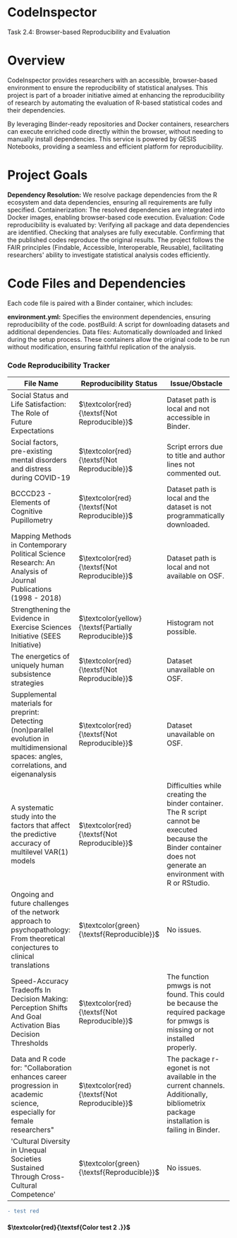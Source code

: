 # CodeInspector
Task 2.4: Browser-based Reproducibility and Evaluation

# Overview
CodeInspector provides researchers with an accessible, browser-based environment to ensure the reproducibility of statistical analyses. This project is part of a broader initiative aimed at enhancing the reproducibility of research by automating the evaluation of R-based statistical codes and their dependencies.

By leveraging Binder-ready repositories and Docker containers, researchers can execute enriched code directly within the browser, without needing to manually install dependencies. This service is powered by GESIS Notebooks, providing a seamless and efficient platform for reproducibility.

# Project Goals
**Dependency Resolution:** We resolve package dependencies from the R ecosystem and data dependencies, ensuring all requirements are fully specified.
Containerization: The resolved dependencies are integrated into Docker images, enabling browser-based code execution.
Evaluation: Code reproducibility is evaluated by:
Verifying all package and data dependencies are identified.
Checking that analyses are fully executable.
Confirming that the published codes reproduce the original results.
The project follows the FAIR principles (Findable, Accessible, Interoperable, Reusable), facilitating researchers' ability to investigate statistical analysis codes efficiently.

# Code Files and Dependencies
Each code file is paired with a Binder container, which includes:

**environment.yml:** Specifies the environment dependencies, ensuring reproducibility of the code.
postBuild: A script for downloading datasets and additional dependencies.
Data files: Automatically downloaded and linked during the setup process.
These containers allow the original code to be run without modification, ensuring faithful replication of the analysis.

### Code Reproducibility Tracker

| **File Name**                           | **Reproducibility Status** | **Issue/Obstacle**                                                                                                             |
|-----------------------------------------|----------------------------|--------------------------------------------------------------------------------------------------------------------------------|
| Social Status and Life Satisfaction: The Role of Future Expectations  | $\textcolor{red}{\textsf{Not Reproducible}}$  | Dataset path is local and not accessible in Binder.                                                                                                              |
| Social factors, pre-existing mental disorders and distress during COVID-19  | $\textcolor{red}{\textsf{Not Reproducible}}$  | Script errors due to title and author lines not commented out.                                                                                          |
| BCCCD23 - Elements of Cognitive Pupillometry  | $\textcolor{red}{\textsf{Not Reproducible}}$             | Dataset path is local and the dataset is not programmatically downloaded.                                                                                                      |
| Mapping Methods in Contemporary Political Science Research: An Analysis of Journal Publications (1998 - 2018) | $\textcolor{red}{\textsf{Not Reproducible}}$             | Dataset path is local and not available on OSF.                                                        |
| Strengthening the Evidence in Exercise Sciences Initiative (SEES Initiative) | $\textcolor{yellow}{\textsf{Partially Reproducible}}$   | Histogram not possible.                                                                                                                           |
| The energetics of uniquely human subsistence strategies  | $\textcolor{red}{\textsf{Not Reproducible}}$ | Dataset unavailable on OSF.           |
| Supplemental materials for preprint: Detecting (non)parallel evolution in multidimensional spaces: angles, correlations, and eigenanalysis | $\textcolor{red}{\textsf{Not Reproducible}}$ | Dataset unavailable on OSF.                                                                      |
| A systematic study into the factors that affect the predictive accuracy of multilevel VAR(1) models | $\textcolor{red}{\textsf{Not Reproducible}}$             | Difficulties while creating the binder container. The R script cannot be executed because the Binder container does not generate an environment with R or RStudio.                                                                                               |
| Ongoing and future challenges of the network approach to psychopathology: From theoretical conjectures to clinical translations | $\textcolor{green}{\textsf{Reproducible}}$   | No issues.                                                                                         |
| Speed-Accuracy Tradeoffs In Decision Making: Perception Shifts And Goal Activation Bias Decision Thresholds  | $\textcolor{red}{\textsf{Not Reproducible}}$   | The function pmwgs is not found. This could be because the required package for pmwgs is missing or not installed properly.    |                                                                                                          
| Data and R code for: "Collaboration enhances career progression in academic science, especially for female researchers" | $\textcolor{red}{\textsf{Not Reproducible}}$ | The package r-egonet is not available in the current channels. Additionally, bibliometrix package installation is failing in Binder.   |                                                                                                                          
| 'Cultural Diversity in Unequal Societies Sustained Through Cross-Cultural Competence'| $\textcolor{green}{\textsf{Reproducible}}$ | No issues. |                                                                                                                        
                                                                                                                                     

```diff
- test red
```

#### $\textcolor{red}{\textsf{Color test 2 .}}$

